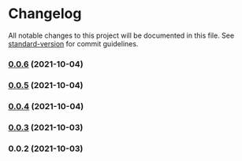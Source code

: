 # Changelog

All notable changes to this project will be documented in this file. See [standard-version](https://github.com/conventional-changelog/standard-version) for commit guidelines.

### [0.0.6](https://github.com/ECJ222/vue-paystack2/compare/v0.0.5...v0.0.6) (2021-10-04)

### [0.0.5](https://github.com/ECJ222/vue-paystack2/compare/v0.0.4...v0.0.5) (2021-10-04)

### [0.0.4](https://github.com/ECJ222/vue-paystack2/compare/v0.0.3...v0.0.4) (2021-10-04)

### [0.0.3](https://github.com/ECJ222/vue-paystack2/compare/v0.0.2...v0.0.3) (2021-10-03)

### 0.0.2 (2021-10-03)
